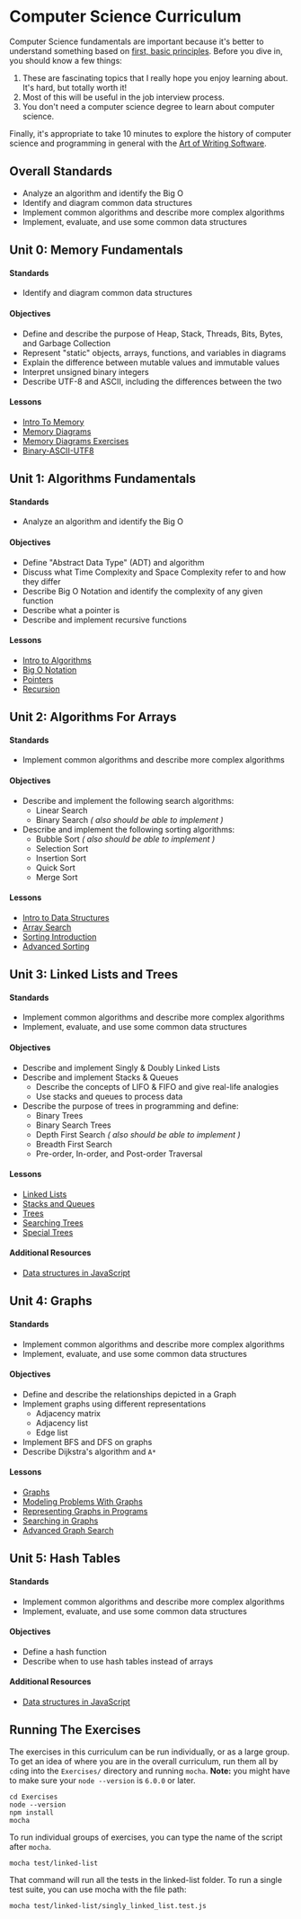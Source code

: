 # Computer Science Curriculum

Computer Science fundamentals are important because it's better to understand something based on [first, basic principles](https://www.youtube.com/watch?v=L-s_3b5fRd8&t=22m38s). Before you dive in, you should know a few things:

1. These are fascinating topics that I really hope you enjoy learning about. It's hard, but totally worth it!
2. Most of this will be useful in the job interview process.
3. You don't need a computer science degree to learn about computer science.

Finally, it's appropriate to take 10 minutes to explore the history of computer science and programming in general with the [Art of Writing Software](https://www.youtube.com/watch?v=QdVFvsCWXrA).


## Overall Standards

* Analyze an algorithm and identify the Big O
* Identify and diagram common data structures
* Implement common algorithms and describe more complex algorithms
* Implement, evaluate, and use some common data structures


## Unit 0: Memory Fundamentals

#### Standards

* Identify and diagram common data structures

#### Objectives

* Define and describe the purpose of Heap, Stack, Threads, Bits, Bytes, and Garbage Collection
* Represent "static" objects, arrays, functions, and variables in diagrams
* Explain the difference between mutable values and immutable values
* Interpret unsigned binary integers
* Describe UTF-8 and ASCII, including the differences between the two

#### Lessons

* [Intro To Memory](Unit-0/01-intro-to-memory.md)
* [Memory Diagrams](Unit-0/02-memory-diagrams.md)
* [Memory Diagrams Exercises](Unit-0/03-memory-diagrams-exercises.md)
* [Binary-ASCII-UTF8](Unit-0/04-binary-ascii-utf8.md)


## Unit 1: Algorithms Fundamentals

#### Standards

* Analyze an algorithm and identify the Big O

#### Objectives

* Define "Abstract Data Type" (ADT) and algorithm
* Discuss what Time Complexity and Space Complexity refer to and how they differ
* Describe Big O Notation and identify the complexity of any given function
* Describe what a pointer is
* Describe and implement recursive functions

#### Lessons

* [Intro to Algorithms](Unit-1/01-intro-to-algorithms.md)
* [Big O Notation](Unit-1/02-big-o-notation.md)
* [Pointers](Unit-1/03-pointers.md)
* [Recursion](Unit-1/04-recursion.md)

## Unit 2: Algorithms For Arrays

#### Standards

* Implement common algorithms and describe more complex algorithms

#### Objectives

* Describe and implement the following search algorithms:
  * Linear Search
  * Binary Search _( also should be able to implement )_
* Describe and implement the following sorting algorithms:
  * Bubble Sort _( also should be able to implement )_
  * Selection Sort
  * Insertion Sort
  * Quick Sort
  * Merge Sort

#### Lessons

* [Intro to Data Structures](Unit-2/01-intro-to-data-structures.md)
* [Array Search](Unit-2/02-searching-algorithms.md)
* [Sorting Introduction](Unit-2/03-sorting-intro.md)
* [Advanced Sorting](Unit-2/04-advanced-sorting.md)

## Unit 3: Linked Lists and Trees

#### Standards

* Implement common algorithms and describe more complex algorithms
* Implement, evaluate, and use some common data structures

#### Objectives

* Describe and implement Singly & Doubly Linked Lists
* Describe and implement Stacks & Queues
  * Describe the concepts of LIFO & FIFO and give real-life analogies
  * Use stacks and queues to process data
* Describe the purpose of trees in programming and define:
  * Binary Trees
  * Binary Search Trees
  * Depth First Search _( also should be able to implement )_
  * Breadth First Search
  * Pre-order, In-order, and Post-order Traversal

#### Lessons

* [Linked Lists](Unit-3/01-linked-lists-intro.md)
* [Stacks and Queues](Unit-3/02-stacks-and-queues.md)
* [Trees](Unit-3/03-trees.md)
* [Searching Trees](Unit-3/04-searching-trees.md)
* [Special Trees](Unit-3/05-special-trees.md)

#### Additional Resources

* [Data structures in JavaScript](http://blog.benoitvallon.com/data-structures-in-javascript/data-structures-in-javascript/)

## Unit 4: Graphs

#### Standards

* Implement common algorithms and describe more complex algorithms
* Implement, evaluate, and use some common data structures

#### Objectives

* Define and describe the relationships depicted in a Graph
* Implement graphs using different representations
  * Adjacency matrix
  * Adjacency list
  * Edge list
* Implement BFS and DFS on graphs
* Describe Dijkstra's algorithm and `A*`

#### Lessons

* [Graphs](Unit-4/01-graphs.md)
* [Modeling Problems With Graphs](Unit-4/01-graphs.md)
* [Representing Graphs in Programs](Unit-4/01-graphs.md)
* [Searching in Graphs](Unit-4/01-graphs.md)
* [Advanced Graph Search](Unit-4/01-graphs.md)

## Unit 5: Hash Tables

#### Standards

* Implement common algorithms and describe more complex algorithms
* Implement, evaluate, and use some common data structures

#### Objectives

* Define a hash function
* Describe when to use hash tables instead of arrays

#### Additional Resources

* [Data structures in JavaScript](http://blog.benoitvallon.com/data-structures-in-javascript/data-structures-in-javascript/)


## Running The Exercises

The exercises in this curriculum can be run individually, or as a large group. To get an idea of where you are in the overall curriculum, run them all by `cd`ing into the `Exercises/` directory and running `mocha`. **Note:** you might have to make sure your `node --version` is `6.0.0` or later.

```
cd Exercises
node --version
npm install
mocha
```

To run individual groups of exercises, you can type the name of the script after `mocha`.

```
mocha test/linked-list
```
That command will run all the tests in the linked-list folder. To run a single test suite, you can use mocha with the file path:

```
mocha test/linked-list/singly_linked_list.test.js
```
